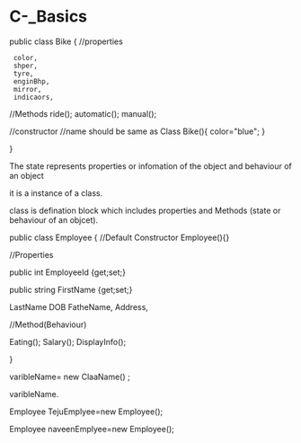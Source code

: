 # C-_Basics

public class Bike
{
   //properties
     
	 color,
	 shper,
	 tyre,
	 enginBhp,
	 mirror,
	 indicaors,
	 
	 
     
   
   //Methods
     ride();
	 automatic();
	 manual();
	 
   //constructor
   //name should be same as Class
   Bike(){
     color="blue";
   }

}



The state  represents  properties or infomation of the object and behaviour of an object  

it is a instance of a class.

class is defination block which includes properties and Methods (state or behaviour of an objcet).


public class Employee 
{
   //Default Constructor
   Employee(){}

  //Properties
  
   public int EmployeeId {get;set;}
   
   public string  FirstName {get;set;}
	
   LastName
   DOB
   FatheName,
   Address,
   
  //Method(Behaviour)
  
   Eating();
   Salary();
   DisplayInfo();
   
}

<className> varibleName= new ClaaName() ;

varibleName.


Employee TejuEmplyee=new Employee();


Employee naveenEmplyee=new Employee();







